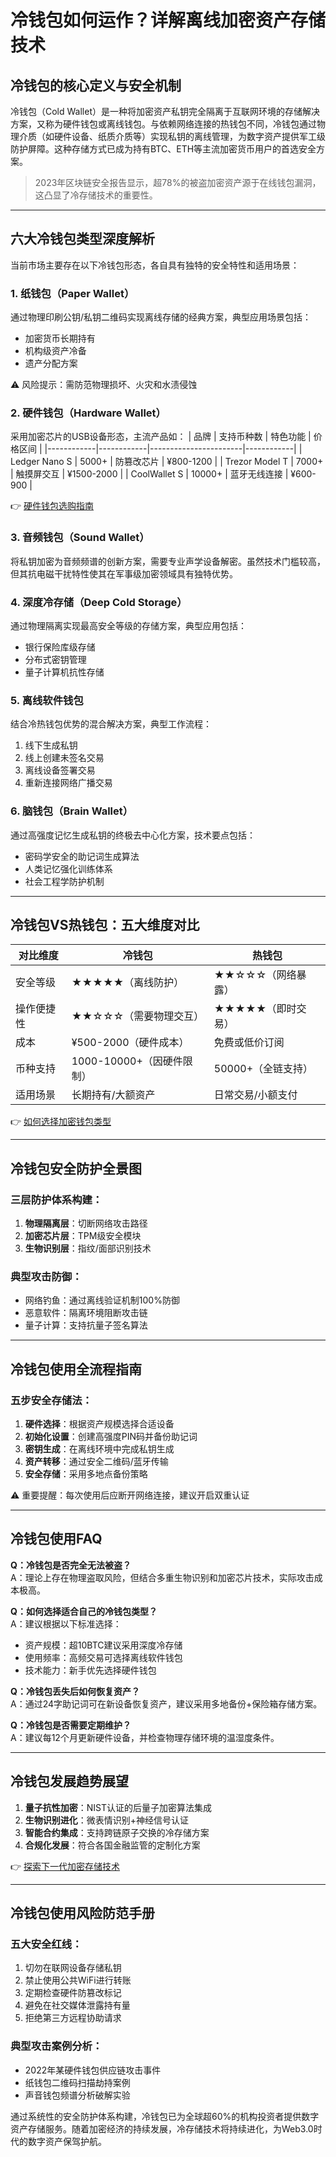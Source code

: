 # 冷钱包如何运作？详解离线加密资产存储技术

## 冷钱包的核心定义与安全机制
冷钱包（Cold Wallet）是一种将加密资产私钥完全隔离于互联网环境的存储解决方案，又称为硬件钱包或离线钱包。与依赖网络连接的热钱包不同，冷钱包通过物理介质（如硬件设备、纸质介质等）实现私钥的离线管理，为数字资产提供军工级防护屏障。这种存储方式已成为持有BTC、ETH等主流加密货币用户的首选安全方案。

> 2023年区块链安全报告显示，超78%的被盗加密资产源于在线钱包漏洞，这凸显了冷存储技术的重要性。

---

## 六大冷钱包类型深度解析
当前市场主要存在以下冷钱包形态，各自具有独特的安全特性和适用场景：

### 1. 纸钱包（Paper Wallet）
通过物理印刷公钥/私钥二维码实现离线存储的经典方案，典型应用场景包括：
- 加密货币长期持有
- 机构级资产冷备
- 遗产分配方案

⚠️ 风险提示：需防范物理损坏、火灾和水渍侵蚀

### 2. 硬件钱包（Hardware Wallet）
采用加密芯片的USB设备形态，主流产品如：
| 品牌       | 支持币种数 | 特色功能              | 价格区间   |
|------------|------------|-----------------------|------------|
| Ledger Nano S | 5000+      | 防篡改芯片            | ¥800-1200  |
| Trezor Model T | 7000+      | 触摸屏交互            | ¥1500-2000 |
| CoolWallet S | 10000+     | 蓝牙无线连接          | ¥600-900   |

👉 [硬件钱包选购指南](https://bit.ly/okx_welcome)

### 3. 音频钱包（Sound Wallet）
将私钥加密为音频频谱的创新方案，需要专业声学设备解密。虽然技术门槛较高，但其抗电磁干扰特性使其在军事级加密领域具有独特优势。

### 4. 深度冷存储（Deep Cold Storage）
通过物理隔离实现最高安全等级的存储方案，典型应用包括：
- 银行保险库级存储
- 分布式密钥管理
- 量子计算机抗性存储

### 5. 离线软件钱包
结合冷热钱包优势的混合解决方案，典型工作流程：
1. 线下生成私钥
2. 线上创建未签名交易
3. 离线设备签署交易
4. 重新连接网络广播交易

### 6. 脑钱包（Brain Wallet）
通过高强度记忆生成私钥的终极去中心化方案，技术要点包括：
- 密码学安全的助记词生成算法
- 人类记忆强化训练体系
- 社会工程学防护机制

---

## 冷钱包VS热钱包：五大维度对比
| 对比维度   | 冷钱包                          | 热钱包                          |
|------------|---------------------------------|---------------------------------|
| 安全等级   | ★★★★★（离线防护）               | ★★☆☆☆（网络暴露）              |
| 操作便捷性 | ★★☆☆☆（需要物理交互）           | ★★★★★（即时交易）              |
| 成本       | ¥500-2000（硬件成本）           | 免费或低价订阅                  |
| 币种支持   | 1000-10000+（因硬件限制）        | 50000+（全链支持）             |
| 适用场景   | 长期持有/大额资产               | 日常交易/小额支付               |

👉 [如何选择加密钱包类型](https://bit.ly/okx_welcome)

---

## 冷钱包安全防护全景图
### 三层防护体系构建：
1. **物理隔离层**：切断网络攻击路径
2. **加密芯片层**：TPM级安全模块
3. **生物识别层**：指纹/面部识别技术

### 典型攻击防御：
- 网络钓鱼：通过离线验证机制100%防御
- 恶意软件：隔离环境阻断攻击链
- 量子计算：支持抗量子签名算法

---

## 冷钱包使用全流程指南
### 五步安全存储法：
1. **硬件选择**：根据资产规模选择合适设备
2. **初始化设置**：创建高强度PIN码并备份助记词
3. **密钥生成**：在离线环境中完成私钥生成
4. **资产转移**：通过安全二维码/蓝牙传输
5. **安全存储**：采用多地点备份策略

⚠️ 重要提醒：每次使用后应断开网络连接，建议开启双重认证

---

## 冷钱包使用FAQ
**Q：冷钱包是否完全无法被盗？**  
A：理论上存在物理盗取风险，但结合多重生物识别和加密芯片技术，实际攻击成本极高。

**Q：如何选择适合自己的冷钱包类型？**  
A：建议根据以下标准选择：
- 资产规模：超10BTC建议采用深度冷存储
- 使用频率：高频交易可选择离线软件钱包
- 技术能力：新手优先选择硬件钱包

**Q：冷钱包丢失后如何恢复资产？**  
A：通过24字助记词可在新设备恢复资产，建议采用多地备份+保险箱存储方案。

**Q：冷钱包是否需要定期维护？**  
A：建议每12个月更新硬件设备，并检查物理存储环境的温湿度条件。

---

## 冷钱包发展趋势展望
1. **量子抗性加密**：NIST认证的后量子加密算法集成
2. **生物识别进化**：微表情识别+神经信号认证
3. **智能合约集成**：支持跨链原子交换的冷存储方案
4. **合规化发展**：符合各国金融监管的定制化方案

👉 [探索下一代加密存储技术](https://bit.ly/okx_welcome)

---

## 冷钱包使用风险防范手册
### 五大安全红线：
1. 切勿在联网设备存储私钥
2. 禁止使用公共WiFi进行转账
3. 定期检查硬件防篡改标记
4. 避免在社交媒体泄露持有量
5. 拒绝第三方远程协助请求

### 典型攻击案例分析：
- 2022年某硬件钱包供应链攻击事件
- 纸钱包二维码扫描劫持案例
- 声音钱包频谱分析破解实验

通过系统性的安全防护体系构建，冷钱包已为全球超60%的机构投资者提供数字资产存储服务。随着加密经济的持续发展，冷存储技术将持续进化，为Web3.0时代的数字资产保驾护航。